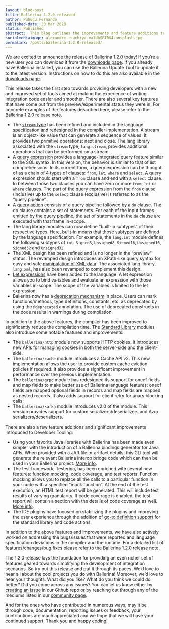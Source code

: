 ```yaml
---
layout: blog-post
title: Ballerina 1.2.0 released!
author: Pubudu Fernando
published-date: 20 Mar 2020
status: Published
abstract:  This blog outlines the improvements and feature additions to the Ballerina language introduced in the 1.2.0 release.
socialmediaimage: alexandre-tsuchiya-valUbSBTRG4-unsplash.jpg
permalink: /posts/ballerina-1.2.0-released/
---
```


We are excited to announce the release of Ballerina 1.2.0 today! If you’re a new user you can download it from the [downloads page](https://ballerina.io/downloads/). If you already have Ballerina installed, you can use the Ballerina Update Tool to update it to the latest version. Instructions on how to do this are also available in the [downloads page](https://ballerina.io/downloads/).

This release takes the first step towards providing developers with a new and improved set of tools aimed at making the experience of writing integration code easier and smoother. There are also several key features that have come out from the preview/experimental status they were in. For concrete examples of the features described here, please refer to the [Ballerina 1.2.0 release note](https://ballerina.io/downloads/release-notes/#120notes).
- The [`stream` type](https://ballerina.io/v1-2/learn/by-example/streams.html) has been refined and included in the language specification and redesigned in the compiler implementation. A stream is an object-like value that can generate a sequence of values. It provides two primitive operations: next and close. The lang library associated with the `stream` type, `lang.stream`, provides additional operations that can be performed on a stream.
- A [query expression](https://ballerina.io/v1-2/learn/by-example/query-expression.html) provides a language-integrated query feature similar to the SQL syntax. In this version, the behavior is similar to that of list comprehensions. In its current form, a query expression can be thought of as a chain of 4 types of clauses: `from`, `let`, `where` and `select`. A query expression should start with a `from` clause and end with a `select` clause. In between those two clauses you can have zero or more `from`, `let` or `where` clauses. The part of the query expression from the `from` clause (inclusive) up to the `select` clause (exclusive) is referred to as the “query pipeline”.
- A [query action](https://ballerina.io/v1-2/learn/by-example/query-action.html) consists of a query pipeline followed by a `do` clause. The do clause contains a set of statements. For each of the input frames emitted by the query pipeline, the set of statements in the `do` clause are executed with that frame in-scope.
- The lang library modules can now define “built-in subtypes” of their respective types. Here, built-in means that those subtypes are defined by the language specification. For example, the `lang.int` module defines the following subtypes of `int`: `Signed8`, `Unsigned8`, `Signed16`, `Unsigned16`, `Signed32` and `Unsigned32`.
- The XML design has been refined and is no longer in the “preview” status. The revamped design introduces an XPath-like query syntax for easy and safe [manipulation of XML data](https://ballerina.io/v1-2/learn/by-example/xml-access.html). The associated lang library, `lang.xml`, has also been revamped to complement this design.
- [Let expressions](https://ballerina.io/v1-2/learn/by-example/let-expression.html) have been added to the language. A let expression allows you to bind variables and evaluate an expression with those variables in-scope. The scope of the variables is limited to the let expression.
- Ballerina now has a [deprecation mechanism](https://ballerina.io/v1-2/learn/by-example/deprecation.html) in place. Users can mark functions/methods, type definitions, constants, etc. as deprecated by using the `@deprecated` annotation. The use of deprecated constructs in the code results in warnings during compilation.

In addition to the above features, the compiler has been improved to significantly reduce the compilation time. The [Standard Library](https://ballerina.io/v1-2/learn/api-docs/ballerina/) modules also introduce some notable features and improvements: 
- The `ballerina/http` module now supports HTTP cookies. It introduces new APIs for managing cookies in both the server-side and the client-side.
- The `ballerina/cache` module introduces a Cache API v2. This new implementation allows the user to provide custom cache eviction policies if required. It also provides a significant improvement in performance over the previous implementation.
- The `ballerina/grpc` module has redesigned its support for oneof fields and map fields to make better use of Ballerina language features: oneof fields are mapped optional fields in records and map fields are mapped as nested records. It also adds support for client retry for unary blocking calls.
- The `ballerina/kafka` module introduces v2.0 of the module. This version provides support for custom serializers/deserializers and Avro serializers/deserializers. 

There are also a few feature additions and significant improvements introduced to Developer Tooling:
- Using your favorite Java libraries with Ballerina has been made even simpler with the introduction of a Ballerina bindings generator for Java APIs. When provided with a JAR file or artifact details, this CLI tool will generate the relevant Ballerina interop bridge code which can then be used in your Ballerina project. [More info](https://ballerina.io/v1-2/learn/how-to-use-java-interoperability/).
- The test framework, Testerina, has been enriched with several new features: function mocking, code coverage, and test reports. Function mocking allows you to replace all the calls to a particular function in your code with a specified “mock function”. At the end of the test execution, an HTML test report will be generated. This will include test results of varying granularity. If code coverage is enabled, the test report will contain a section with the details of code coverage as well. [More info](https://ballerina.io/v1-2/learn/how-to-test-ballerina-code/).
- The IDE plugins have focused on stabilizing the plugins and improving the user experience through the addition of [go-to definition support](https://ballerina.io/v1-2/learn/vscode-plugin/language-intelligence#go-to-definition) for the standard library and code actions.

In addition to the above features and improvements, we have also actively worked on addressing the bugs/issues that were reported and language specification deviations in the compiler and the runtime. For a detailed list of features/changes/bug fixes please refer to the [Ballerina 1.2.0 release note](https://ballerina.io/downloads/release-notes/#120notes).

The 1.2.0 release lays the foundation for providing an even richer set of features geared towards simplifying the development of integration scenarios. So try out this release and put it through its paces. We’d love to hear all about the cool projects you do with Ballerina! Moreover, we’d love to hear your thoughts. What did you like? What do you think we could do better? Did you come across any issues? You can let us know either by [creating an issue](https://github.com/ballerina-platform/ballerina-lang/issues) in our Github repo or by reaching out through any of the mediums listed in our [community page](https://ballerina.io/community/).

And for the ones who have contributed in numerous ways, may it be through code, documentation, reporting issues or feedback, your contributions are much appreciated and we hope that we will have your continued support. Thank you and happy coding!
